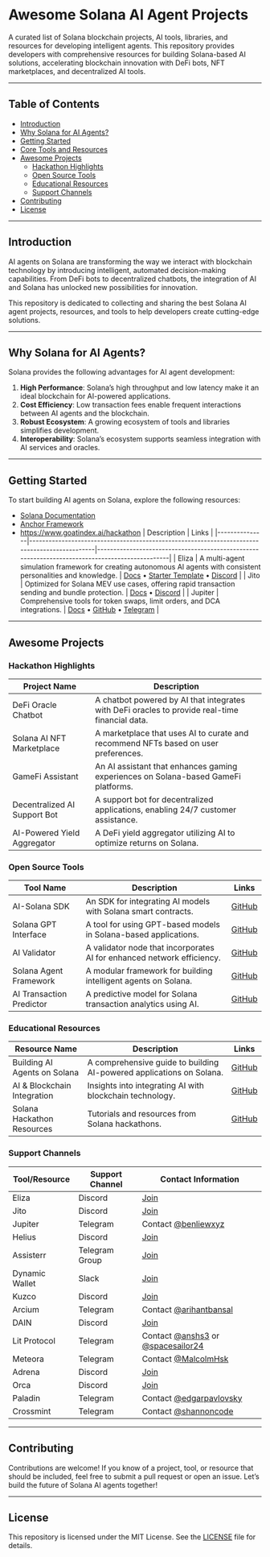 # Awesome Solana AI Agent Projects

A curated list of Solana blockchain projects, AI tools, libraries, and resources for developing intelligent agents. This repository provides developers with comprehensive resources for building Solana-based AI solutions, accelerating blockchain innovation with DeFi bots, NFT marketplaces, and decentralized AI tools.

---

## Table of Contents

- [Introduction](#introduction)
- [Why Solana for AI Agents?](#why-solana-for-ai-agents)
- [Getting Started](#getting-started)
- [Core Tools and Resources](#core-tools-and-resources)
- [Awesome Projects](#awesome-projects)
  - [Hackathon Highlights](#hackathon-highlights)
  - [Open Source Tools](#open-source-tools)
  - [Educational Resources](#educational-resources)
  - [Support Channels](#support-channels)
- [Contributing](#contributing)
- [License](#license)

---

## Introduction

AI agents on Solana are transforming the way we interact with blockchain technology by introducing intelligent, automated decision-making capabilities. From DeFi bots to decentralized chatbots, the integration of AI and Solana has unlocked new possibilities for innovation.

This repository is dedicated to collecting and sharing the best Solana AI agent projects, resources, and tools to help developers create cutting-edge solutions.

---

## Why Solana for AI Agents?

Solana provides the following advantages for AI agent development:

1. **High Performance**: Solana’s high throughput and low latency make it an ideal blockchain for AI-powered applications.
2. **Cost Efficiency**: Low transaction fees enable frequent interactions between AI agents and the blockchain.
3. **Robust Ecosystem**: A growing ecosystem of tools and libraries simplifies development.
4. **Interoperability**: Solana’s ecosystem supports seamless integration with AI services and oracles.

---

## Getting Started

To start building AI agents on Solana, explore the following resources:

- [Solana Documentation](https://docs.solana.com)
- [Anchor Framework](https://project-serum.github.io/anchor/)
- https://www.goatindex.ai/hackathon     | Description                                                                                  | Links                                                                                          |
|---------------|----------------------------------------------------------------------------------------------|------------------------------------------------------------------------------------------------|
| Eliza         | A multi-agent simulation framework for creating autonomous AI agents with consistent personalities and knowledge. | [Docs](https://ai16z.github.io/eliza-docs/) • [Starter Template](https://github.com/ai16z/eliza-starter) • [Discord](https://discord.com/invite/eliza) |
| Jito          | Optimized for Solana MEV use cases, offering rapid transaction sending and bundle protection. | [Docs](https://docs.jito.network/) • [Discord](https://discord.com/invite/jito)                                   |
| Jupiter       | Comprehensive tools for token swaps, limit orders, and DCA integrations.                     | [Docs](https://docs.jup.ag/) • [GitHub](https://github.com/jup-ag/api) • [Telegram](https://t.me/benliewxyz)   |

---

## Awesome Projects

### Hackathon Highlights

| Project Name                    | Description                                                                                                   |
|---------------------------------|---------------------------------------------------------------------------------------------------------------|
| DeFi Oracle Chatbot             | A chatbot powered by AI that integrates with DeFi oracles to provide real-time financial data.                |
| Solana AI NFT Marketplace       | A marketplace that uses AI to curate and recommend NFTs based on user preferences.                            |
| GameFi Assistant                | An AI assistant that enhances gaming experiences on Solana-based GameFi platforms.                            |
| Decentralized AI Support Bot    | A support bot for decentralized applications, enabling 24/7 customer assistance.                              |
| AI-Powered Yield Aggregator     | A DeFi yield aggregator utilizing AI to optimize returns on Solana.                                           |

### Open Source Tools

| Tool Name                  | Description                                                                                      | Links                                                                                  |
|----------------------------|--------------------------------------------------------------------------------------------------|----------------------------------------------------------------------------------------|
| AI-Solana SDK              | An SDK for integrating AI models with Solana smart contracts.                                    | [GitHub](https://github.com/solana-ai-sdk)                                             |
| Solana GPT Interface       | A tool for using GPT-based models in Solana-based applications.                                  | [GitHub](https://github.com/solana-gpt)                                               |
| AI Validator               | A validator node that incorporates AI for enhanced network efficiency.                           | [GitHub](https://github.com/solana-ai-validator)                                       |
| Solana Agent Framework     | A modular framework for building intelligent agents on Solana.                                   | [GitHub](https://github.com/solana-agent-framework)                                    |
| AI Transaction Predictor   | A predictive model for Solana transaction analytics using AI.                                   | [GitHub](https://github.com/solana-transaction-predictor)                              |

### Educational Resources

| Resource Name                 | Description                                                                                      | Links                                                                                  |
|-------------------------------|--------------------------------------------------------------------------------------------------|----------------------------------------------------------------------------------------|
| Building AI Agents on Solana  | A comprehensive guide to building AI-powered applications on Solana.                            | [GitHub](https://github.com/solana-ai-education)                                       |
| AI & Blockchain Integration   | Insights into integrating AI with blockchain technology.                                         | [GitHub](https://github.com/ai-blockchain-integration)                                 |
| Solana Hackathon Resources    | Tutorials and resources from Solana hackathons.                                                 | [GitHub](https://github.com/tkorkmazeth/awesome-solana-ai-hackathon)                   |

### Support Channels

| Tool/Resource      | Support Channel        | Contact Information                                                                |
|---------------------|------------------------|------------------------------------------------------------------------------------|
| Eliza               | Discord                | [Join](https://discord.com/invite/eliza)                                           |
| Jito                | Discord                | [Join](https://discord.com/invite/jito)                                            |
| Jupiter             | Telegram               | Contact [@benliewxyz](https://t.me/benliewxyz)                                     |
| Helius              | Discord                | [Join](https://discord.com/invite/helius)                                          |
| Assisterr           | Telegram Group         | [Join](https://t.me/assisterr)                                                    |
| Dynamic Wallet      | Slack                  | [Join](https://dynamicwallet.slack.com/)                                           |
| Kuzco               | Discord                | [Join](https://discord.com/invite/kuzco)                                           |
| Arcium              | Telegram               | Contact [@arihantbansal](https://t.me/arihantbansal)                               |
| DAIN                | Discord                | [Join](https://discord.com/invite/dain)                                            |
| Lit Protocol        | Telegram               | Contact [@anshs3](https://t.me/anshs3) or [@spacesailor24](https://t.me/spacesailor24) |
| Meteora             | Telegram               | Contact [@MalcolmHsk](https://t.me/MalcolmHsk)                                     |
| Adrena              | Discord                | [Join](https://discord.com/invite/adrena)                                          |
| Orca                | Discord                | [Join](https://discord.com/invite/orca)                                            |
| Paladin             | Telegram               | Contact [@edgarpavlovsky](https://t.me/edgarpavlovsky)                             |
| Crossmint           | Telegram               | Contact [@shannoncode](https://t.me/shannoncode)                                   |

---

## Contributing

Contributions are welcome! If you know of a project, tool, or resource that should be included, feel free to submit a pull request or open an issue. Let’s build the future of Solana AI agents together!

---

## License

This repository is licensed under the MIT License. See the [LICENSE](LICENSE) file for details.
